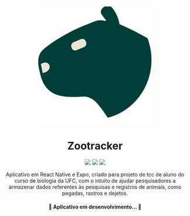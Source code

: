 <p align="center">
  <img src='src/Assets/logo_capivara.svg'/>
</p>

<h1 align='center'>Zootracker</h1>

<p align='center'>
  <img src="https://img.shields.io/static/v1?label=React Native&message=0.64.3&color=00FFFF&style=for-the-badge&logo=React"/>
  <img src="https://img.shields.io/static/v1?label=Expo&message=~43.0.2&color=000000&style=for-the-badge&logo=Expo"/>
  <img src="https://img.shields.io/static/v1?label=Styled-components&message=^5.3.3&color=DB7093&style=for-the-badge&logo=styled-components"/>
</p>

<p align="center">
  Aplicativo em React Native e Expo, criado para projeto de tcc de aluno do curso de biologia da UFC, com o intuito de ajudar pesquisadores a
  armazenar dados referentes às pesquisas e registros de animais, como pegadas, rastros e dejetos.
</p>

<h4 align="center"> 
	🚧  Aplicativo em desenvolvimento...  🚧
</h4>
